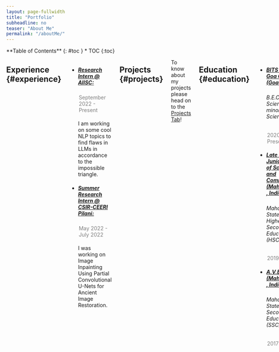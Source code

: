 ```yaml
---
layout: page-fullwidth
title: "Portfolio"
subheadline: no
teaser: "About Me"
permalink: "/aboutMe/"
---
```

<div class="row">
<div class="medium-4 medium-push-8 columns" markdown="1">
<div class="panel radius" markdown="1">
**Table of Contents**
{: #toc }
*  TOC
{:toc}
</div>
</div><!-- /.medium-4.columns -->



<div class="medium-8 medium-pull-4 columns" markdown="1">


## Experience {#experience}
<ul>
<li> <h5><u> Research Intern @ AIISC:</u></h5> 
<p style="color: grey; margin: 2px;">September 2022 - Present</p><br>
I am working on some cool NLP topics to find flaws in LLMs in accordance to the impossible triangle.</li>

<li> <h5><u> Summer Research Intern @ CSIR-CEERI Pilani:</u></h5> 
<p style="color: grey; margin: 2px;">May 2022 - July 2022</p><br>
I was working on Image Inpainting Using Partial Convolutional U-Nets for Ancient Image Restoration.</li>
</ul>


## Projects   {#projects}
To know about my projects please head on to the [Projects Tab](/projects/)!


## Education {#education}
<ul>
<li> <h5><u> BITS Pilani, Goa Campus (Goa, India):</u></h5> 
<h6>B.E.Computer Science with a minor in Data Science</h6>
<p style="color: grey; margin: 2px;">2020 - Present</p>
</li>

<li> <h5><u> Late P.B. Jog Junior College of Science and Commerce (Maharashtra, India):</u></h5> 
<h6>Maharashtra State Board of Higher Secondary Education (HSC)</h6>
<p style="color: grey; margin: 2px;">2019 - 2020</p>
</li>

<li> <h5><u> A.V.E.M.H.S (Maharashtra, India):</u></h5> 
<h6>Maharashtra State Board of Secondary Education (SSC)</h6>
<p style="color: grey; margin: 2px;">2017 - 2018</p>
</li>



</ul>

## Positions of Responsibilities {#PORs}
<ul>

<li> <h5><u> Treasurer and Publicity & Design Head</u></h5> 
<h6>Nirmaan Goa Chapter</h6>
<p style="color: grey; margin: 2px;">March 2022 - Present</p>
</li>

</ul>


## Certifications {#certi}
<ul>

<li> <h5><u> Building Transfomer-Based Natural Language Processing Applications</u></h5> 
<h6>Nvidia Deep Learning Institute</h6>
<!-- <p style="color: grey; margin: 2px;">March 2022-Present</p> -->
Learnt about ONNX and TensorRT models for optimized GPU training of a language model based on BERT feature extractor and used it for different NLP tasks.
</li>

</ul>


## Volunteer Experience {#VExp}

<ul>

<li>
<p style="color: grey; margin: 2px;">December 2021 - May 2022</p> 
<p> Mentored juniors through the <i>Academic Assistance Program 2021-2022</i> for the course Engineering Graphics </p> 
</li>

<li>
<p style="color: grey; margin: 2px;">November 2020 - April 2022</p>
<p> Tutoring and mentoring students from 5<sup>th</sup> standard from the urban slums near our university campus </p>
</li>

</ul>

## Teaching Experience {#TExp}

<ul>

<li>
<h6> CS F211 - Data Structures and Algorithms </h6>
<p style="color: grey; margin: 2px;">January 2023 - Present</p>
</li>


<li>
<h6> CS F214 - Logic in Computer Science </h6>
<p style="color: grey; margin: 2px;">July 2022 - December 2022</p>
</li>

</ul>


## Technological Proficiency {#TProf}
<ul>

<li>
<emp><b> Programming Languages: </b></emp> Python | C++ / C | Java | SQL 
</li>

<li>
<emp><b> Python Modules: </b></emp> TensorFlow | Keras | PyTorch | Scikit-learn | Numpy | Matplotlib | BeautifulSoup | PIL-Image | OpenCV
</li>

<li>
<emp><b> Software: </b></emp> MATLAB
</li>

<li>
<emp><b> Operating Systems: </b></emp> Windows | Linux (Ubuntu)
</li>

</ul>


## Awards {#awards}
<ul>
<li> 
<p style="color: grey; margin: 2px;">2021</p>
First Place on private Leader board in ML Hackathon during CTE TechWeekend 2021 amongst all majors and years.
</li>

<li>
<p style="color: grey; margin: 2px;">August 2017</p>
I was part of a 7 student team from India at the first Asien-Pazifik-Deutscholympiade (APDO) (Asia Pacific German Language Olympics) organised by GOETHE-INSTITUT
</li>

</ul>


## Relevant Electives Completed {#subjects}
<p>
Foundations of Data Science(CS F320) | Applied Statistical Methods(MATH F432) | Operating Systems(CS F372) | Theory of Computation(CS F351) | Computer Architecture(CS F342) | Principles of Programming Languages(CS F301) | Data Structures & Algorithms(CS F211) | Logic in Computer Science(CS  F214) | Database Systems(CS F212) | Object Oriented Programming(CS F213) | Discrete Structures for Computer Science(CS F222) | Microprocessors and Interfacing(CS F241) | Digital Design(CS F215)
</p>


</div><!--/.medium-8.columns-->
</div><!-- /.row -->

